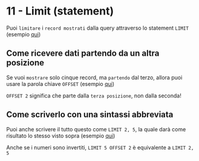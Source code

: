 # 11 - Limit (statement)

Puoi `limitare` i `record mostrati` dalla query attraverso lo statement `LIMIT`
    (esempio [qui](11_LIMIT_1.js))


## Come ricevere dati partendo da un altra posizione

Se vuoi `mostrare` solo cinque record, ma `partendo` dal terzo, allora puoi usare la parola chiave `OFFSET`
    (esempio [qui](11_LIMIT_2.js))

>   
`OFFSET 2` significa che parte dalla `terza posizione`, non dalla seconda!


## Come scriverlo con una sintassi abbreviata

Puoi anche scrivere il tutto questo come `LIMIT 2, 5`, la quale darà come risultato lo stesso visto sopra
    (esempio [qui](11_LIMIT_3.js))

>   
Anche se i numeri sono invertiti, `LIMIT 5 OFFSET 2` è equivalente a `LIMIT 2, 5`